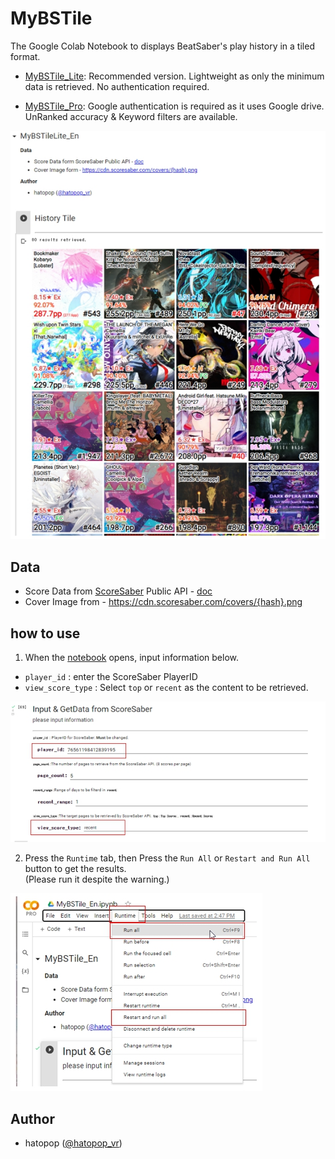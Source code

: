 # MyBSTile
The Google Colab Notebook to displays BeatSaber's play history in a tiled format.

- [MyBSTile_Lite](https://colab.research.google.com/github/hatopopvr/MyBSTile/blob/main/MyBSTile_En.ipynb): Recommended version. Lightweight as only the minimum data is retrieved. No authentication required.

- [MyBSTile_Pro](https://colab.research.google.com/github/hatopopvr/MyBSTile/blob/main/MyBSTilePro_En.ipynb): Google authentication is required as it uses Google drive. UnRanked accuracy & Keyword filters are available.

![Tile](images/images_001.jpg)

## Data
- Score Data from [ScoreSaber](https://scoresaber.com/) Public API - [doc](https://docs.scoresaber.com/)  
- Cover Image from - https://cdn.scoresaber.com/covers/{hash}.png  

## how to use

1. When the [notebook](https://colab.research.google.com/github/hatopopvr/MyBSTile/blob/main/MyBSTile_En.ipynb)  opens, input information below.
 - `player_id` : enter the ScoreSaber PlayerID 
 - `view_score_type` : Select `top` or `recent` as the content to be retrieved. 
 
![Input Form](images/images_002.jpg)
 
2. Press the `Runtime` tab, then Press the `Run All` or `Restart and Run All` button to get the results.  
  (Please run it despite the warning.)

![Input Form](images/images_003.jpg)

## Author
- hatopop ([@hatopop_vr](https://twitter.com/hatopop_vr))
